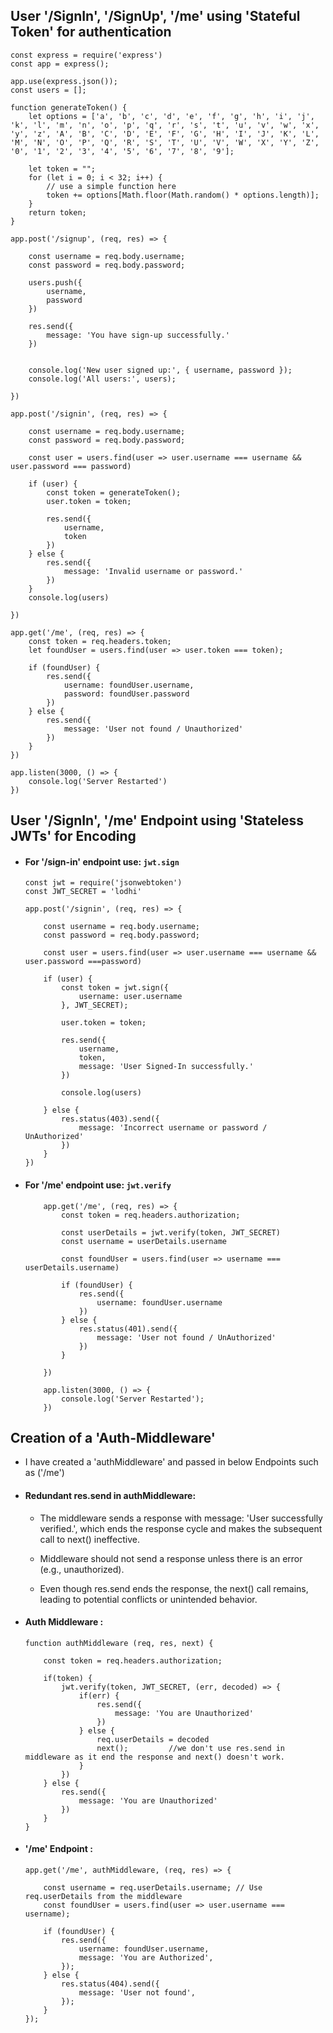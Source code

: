 ## User '/SignIn', '/SignUp', '/me' using 'Stateful Token' for authentication

```
const express = require('express')
const app = express();

app.use(express.json());
const users = [];

function generateToken() {
    let options = ['a', 'b', 'c', 'd', 'e', 'f', 'g', 'h', 'i', 'j', 'k', 'l', 'm', 'n', 'o', 'p', 'q', 'r', 's', 't', 'u', 'v', 'w', 'x', 'y', 'z', 'A', 'B', 'C', 'D', 'E', 'F', 'G', 'H', 'I', 'J', 'K', 'L', 'M', 'N', 'O', 'P', 'Q', 'R', 'S', 'T', 'U', 'V', 'W', 'X', 'Y', 'Z', '0', '1', '2', '3', '4', '5', '6', '7', '8', '9'];

    let token = "";
    for (let i = 0; i < 32; i++) {
        // use a simple function here
        token += options[Math.floor(Math.random() * options.length)];
    }
    return token;
}

app.post('/signup', (req, res) => {

    const username = req.body.username;
    const password = req.body.password;

    users.push({
        username,
        password
    })

    res.send({
        message: 'You have sign-up successfully.'
    })


    console.log('New user signed up:', { username, password });
    console.log('All users:', users);

})

app.post('/signin', (req, res) => {

    const username = req.body.username;
    const password = req.body.password;

    const user = users.find(user => user.username === username && user.password === password)

    if (user) {
        const token = generateToken();
        user.token = token;

        res.send({
            username,
            token
        })
    } else {
        res.send({
            message: 'Invalid username or password.'
        })
    }
    console.log(users)

})

app.get('/me', (req, res) => {
    const token = req.headers.token;
    let foundUser = users.find(user => user.token === token);

    if (foundUser) {
        res.send({
            username: foundUser.username,
            password: foundUser.password
        })
    } else {
        res.send({
            message: 'User not found / Unauthorized'
        })
    }
})

app.listen(3000, () => {
    console.log('Server Restarted')
})
```


## User '/SignIn', '/me' Endpoint using 'Stateless JWTs' for Encoding

- #### For '/sign-in' endpoint use: ```jwt.sign``` 

    ```
    const jwt = require('jsonwebtoken')
    const JWT_SECRET = 'lodhi'

    app.post('/signin', (req, res) => {

        const username = req.body.username;
        const password = req.body.password;

        const user = users.find(user => user.username === username && user.password ===password)

        if (user) {
            const token = jwt.sign({
                username: user.username
            }, JWT_SECRET);

            user.token = token;

            res.send({
                username,
                token,
                message: 'User Signed-In successfully.'
            })

            console.log(users)
            
        } else {
            res.status(403).send({
                message: 'Incorrect username or password / UnAuthorized'
            })
        }
    })
    ```

- #### For '/me' endpoint use: ```jwt.verify``` 

    ```
        app.get('/me', (req, res) => {
            const token = req.headers.authorization;

            const userDetails = jwt.verify(token, JWT_SECRET)
            const username = userDetails.username

            const foundUser = users.find(user => username === userDetails.username)

            if (foundUser) {
                res.send({
                    username: foundUser.username
                })
            } else {
                res.status(401).send({
                    message: 'User not found / UnAuthorized'
                })
            }

        })

        app.listen(3000, () => {
            console.log('Server Restarted');  
        })
    ```



## Creation of a 'Auth-Middleware'

- I have created a 'authMiddleware' and passed in below Endpoints such as ('/me')

- #### Redundant res.send in authMiddleware:

    - The middleware sends a response with message: 'User successfully verified.', which ends the response cycle and makes the subsequent call to next() ineffective.

    - Middleware should not send a response unless there is an error (e.g., unauthorized).

    - Even though res.send ends the response, the next() call remains, leading to potential conflicts or unintended behavior.

- #### Auth Middleware :
        
    ```
    function authMiddleware (req, res, next) {

        const token = req.headers.authorization;

        if(token) {
            jwt.verify(token, JWT_SECRET, (err, decoded) => {
                if(err) {
                    res.send({
                        message: 'You are Unauthorized'
                    })
                } else {
                    req.userDetails = decoded
                    next();         //we don't use res.send in middleware as it end the response and next() doesn't work.
                }
            })
        } else {
            res.send({
                message: 'You are Unauthorized'
            })
        }
    }
    ```

- #### '/me' Endpoint :
 
    ```
    app.get('/me', authMiddleware, (req, res) => {

        const username = req.userDetails.username; // Use req.userDetails from the middleware
        const foundUser = users.find(user => user.username === username);

        if (foundUser) {
            res.send({
                username: foundUser.username,
                message: 'You are Authorized',
            });
        } else {
            res.status(404).send({
                message: 'User not found',
            });
        }
    });

    ```
